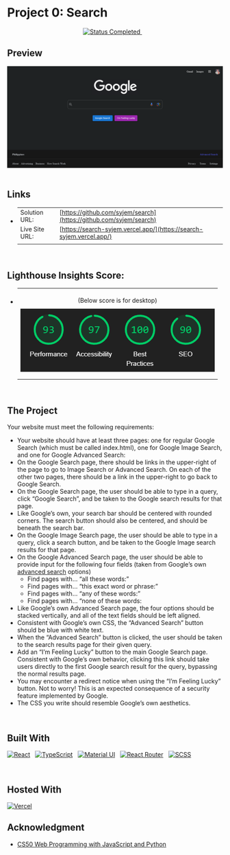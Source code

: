 # Project 0: Search

<!-- Badges -->
<div align="center">
  <!-- Status -->
  <a href="#">
    <img src="https://img.shields.io/badge/Status-Completed-00CE80?style=for-the-badge" alt="Status Completed">
  </a> &nbsp;&nbsp;&nbsp;
</div>

## **Preview**

<div align='center'>
    <img src="./src/assets/preview.png" alt="Project Preview">
</div>

<br>

## **Links**

- |                |                                                                      |
  | :------------- | :------------------------------------------------------------------- |
  | Solution URL:  | [https://github.com/syjem/search](https://github.com/syjem/search)   |
  | Live Site URL: | [https://search-syjem.vercel.app/](https://search-syjem.vercel.app/) |
  |                |                                                                      |

<br>

## Lighthouse Insights Score:

- |                                                               |
  | :-----------------------------------------------------------: |
  |               <br>(Below score is for desktop)                |
  |                                                               |
  | <img src="./src/assets/lighthouse_test.png" alt='Scoreboard'> |
  |                                                               |
  |                                                               |

<br>

## The Project

Your website must meet the following requirements:

- Your website should have at least three pages: one for regular Google Search (which must be called index.html), one for Google Image Search, and one for Google Advanced Search:
- On the Google Search page, there should be links in the upper-right of the page to go to Image Search or Advanced Search. On each of the other two pages, there should be a link in the upper-right to go back to Google Search.
- On the Google Search page, the user should be able to type in a query, click “Google Search”, and be taken to the Google search results for that page.
- Like Google’s own, your search bar should be centered with rounded corners. The search button should also be centered, and should be beneath the search bar.
- On the Google Image Search page, the user should be able to type in a query, click a search button, and be taken to the Google Image search results for that page.
- On the Google Advanced Search page, the user should be able to provide input for the following four fields (taken from Google’s own [advanced search](https://www.google.com/advanced_search) options)
  - Find pages with… “all these words:”
  - Find pages with… “this exact word or phrase:”
  - Find pages with… “any of these words:”
  - Find pages with… “none of these words:
- Like Google’s own Advanced Search page, the four options should be stacked vertically, and all of the text fields should be left aligned.
- Consistent with Google’s own CSS, the “Advanced Search” button should be blue with white text.
- When the “Advanced Search” button is clicked, the user should be taken to the search results page for their given query.
- Add an “I’m Feeling Lucky” button to the main Google Search page. Consistent with Google’s own behavior, clicking this link should take users directly to the first Google search result for the query, bypassing the normal results page.
- You may encounter a redirect notice when using the “I’m Feeling Lucky” button. Not to worry! This is an expected consequence of a security feature implemented by Google.
- The CSS you write should resemble Google’s own aesthetics.

<br>

## **Built With**

[![React](https://img.shields.io/badge/React-20232A?style=for-the-badge&logo=react&logoColor=61DAFB)](https://react.dev/) &nbsp; [![TypeScript](https://img.shields.io/badge/TypeScript-007ACC?style=for-the-badge&logo=typescript&logoColor=white)](https://www.typescriptlang.org/) &nbsp; [![Material UI](https://img.shields.io/badge/Material--UI-0081CB?style=for-the-badge&logo=material-ui&logoColor=white)](https://mui.com/) &nbsp; [![React Router](https://img.shields.io/badge/React_Router-CA4245?style=for-the-badge&logo=react-router&logoColor=white)](https://reactrouter.com/en/main) &nbsp; [![SCSS](https://img.shields.io/badge/Sass-CC6699?style=for-the-badge&logo=sass&logoColor=white)](https://sass-lang.com/)

<br>

## **Hosted With**

[![Vercel](https://img.shields.io/badge/Vercel-000000?style=for-the-badge&logo=vercel&logoColor=white)](https://vercel.com/)

## **Acknowledgment**

- [CS50 Web Programming with JavaScript and Python](https://cs50.harvard.edu/web/2020/)

<br>
